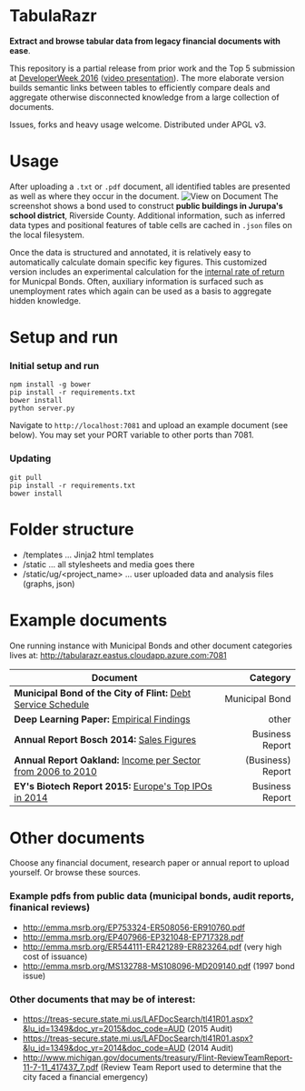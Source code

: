 # TabulaRazr
**Extract and browse tabular data from legacy financial documents with ease**.

This repository is a partial release from prior work and the Top 5 submission at [DeveloperWeek 2016](http://accelerate.im/projects/362) ([video presentation](https://www.youtube.com/watch?v=Snqul2fJT5c)). The more elaborate version builds semantic links between tables to efficiently compare deals and aggregate otherwise disconnected knowledge from a large collection of documents.

Issues, forks and heavy usage welcome. Distributed under APGL v3.

# Usage
After uploading a `.txt` or `.pdf` document, all identified tables are presented as well as where they occur in the document.
![View on Document](/../xirr-specific/design/screenshot_show_example.png?raw=true "Municipal Bond of Flint")
The screenshot shows a bond used to construct **public buildings in Jurupa's school district**, Riverside County. 
Additional information, such as inferred data types and positional features of table cells are cached in `.json` files on the local filesystem.

Once the data is structured and annotated, it is relatively easy to automatically calculate domain specific key figures. This customized version includes an experimental calculation for the [internal rate of return](http://www.investopedia.com/terms/i/irr.asp) for Municpal Bonds. Often, auxiliary information is surfaced such as unemployment rates which again can be used as a basis to aggregate hidden knowledge.

# Setup and run

### Initial setup and run

    npm install -g bower
    pip install -r requirements.txt
    bower install
    python server.py
    
    

Navigate to `http://localhost:7081` and upload an example document (see below).
You may set your PORT variable to other ports than 7081.

### Updating

    git pull
    pip install -r requirements.txt
    bower install
    


# Folder structure
- /templates ... Jinja2 html templates
- /static ... all stylesheets and media goes there
- /static/ug/<project_name> ... user uploaded data and analysis files (graphs, json)

# Example documents

One running instance with Municipal Bonds and other document categories lives at: http://tabularazr.eastus.cloudapp.azure.com:7081

| Document | Category |
|----------|---------:|
|**Municipal Bond of the City of Flint:** [Debt Service Schedule](http://tabularazr.eastus.cloudapp.azure.com:7081/show/muni_bonds/ER544111-ER421289-ER823264.pdf.txt#1581)|Municipal Bond|
|**Deep Learning Paper:** [Empirical Findings](http://tabularazr.eastus.cloudapp.azure.com:7081/show/_other/sentence_entailment_attention_LSTM.pdf.txt)|other|
|**Annual Report Bosch 2014:** [Sales Figures](http://tabularazr.eastus.cloudapp.azure.com:7081/show/business_reports/Bosch_Annual_Report_2014_Financial_Report.pdf.txt#2238)|Business Report|
|**Annual Report Oakland:** [Income per Sector from 2006 to 2010](http://tabularazr.eastus.cloudapp.azure.com:7081/show/muni_bonds/ER544111-ER421289-ER823264.pdf.txt#3533)|(Business) Report|
|**EY's Biotech Report 2015:** [Europe's Top IPOs in 2014](http://tabularazr.eastus.cloudapp.azure.com:7081/show/business_reports/EY-beyond-borders-2015.pdf.txt#2946)|Business Report| 

# Other documents 
Choose any financial document, research paper or annual report to upload yourself. Or browse these sources.

### Example pdfs from public data (municipal bonds, audit reports, finanical reviews)

- http://emma.msrb.org/EP753324-ER508056-ER910760.pdf
- http://emma.msrb.org/EP407966-EP321048-EP717328.pdf
- http://emma.msrb.org/ER544111-ER421289-ER823264.pdf (very high cost of issuance)
- http://emma.msrb.org/MS132788-MS108096-MD209140.pdf  (1997 bond issue)

### Other documents that may be of interest:

- https://treas-secure.state.mi.us/LAFDocSearch/tl41R01.aspx?&lu_id=1349&doc_yr=2015&doc_code=AUD (2015 Audit)
- https://treas-secure.state.mi.us/LAFDocSearch/tl41R01.aspx?&lu_id=1349&doc_yr=2014&doc_code=AUD (2014 Audit)
- http://www.michigan.gov/documents/treasury/Flint-ReviewTeamReport-11-7-11_417437_7.pdf (Review Team Report used to determine that the city faced a financial emergency)
